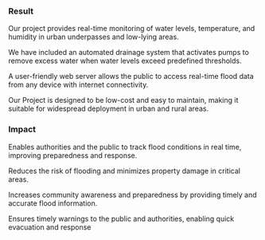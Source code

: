 <H3>Result</H3>
Our project provides real-time monitoring of water levels, temperature, and humidity in urban underpasses and low-lying areas.

We have included an automated drainage system that activates pumps to remove excess water when water levels exceed predefined thresholds.

A user-friendly web server allows the public to access real-time flood data from any device with internet connectivity.

Our Project is designed to be low-cost and easy to maintain, making it suitable for widespread deployment in urban and rural areas.

<H3>Impact</H3>
Enables authorities and the public to track flood conditions in real time, improving preparedness and response.

Reduces the risk of flooding and minimizes property damage in critical areas.

Increases community awareness and preparedness by providing timely and accurate flood information.

Ensures timely warnings to the public and authorities, enabling quick evacuation and response
